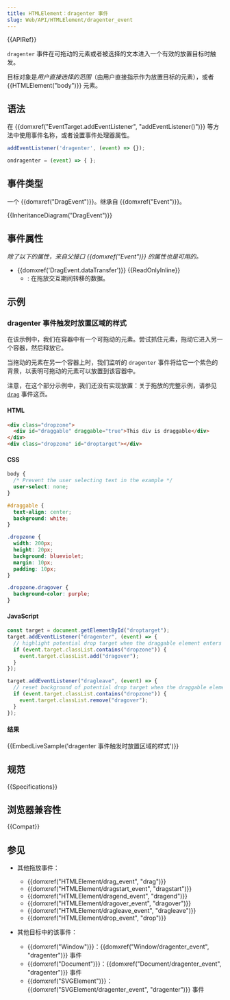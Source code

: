```yaml
---
title: HTMLElement：dragenter 事件
slug: Web/API/HTMLElement/dragenter_event
---
```


{{APIRef}}

`dragenter` 事件在可拖动的元素或者被选择的文本进入一个有效的放置目标时触发。

目标对象是*用户直接选择的范围*（由用户直接指示作为放置目标的元素），或者 {{HTMLElement("body")}} 元素。

## 语法

在 {{domxref("EventTarget.addEventListener", "addEventListener()")}} 等方法中使用事件名称，或者设置事件处理器属性。

```js
addEventListener('dragenter', (event) => {});

ondragenter = (event) => { };
```

## 事件类型

一个 {{domxref("DragEvent")}}。继承自 {{domxref("Event")}}。

{{InheritanceDiagram("DragEvent")}}

## 事件属性

*除了以下的属性，来自父接口 {{domxref("Event")}} 的属性也是可用的。*

- {{domxref('DragEvent.dataTransfer')}} {{ReadOnlyInline}}
  - : 在拖放交互期间转移的数据。

## 示例

### dragenter 事件触发时放置区域的样式

在该示例中，我们在容器中有一个可拖动的元素。尝试抓住元素，拖动它进入另一个容器，然后释放它。

当拖动的元素在另一个容器上时，我们监听的 `dragenter` 事件将给它一个紫色的背景，以表明可拖动的元素可以放置到该容器中。

注意，在这个部分示例中，我们还没有实现放置：关于拖放的完整示例，请参见 [`drag`](/zh-CN/docs/Web/API/HTMLElement/drag_event) 事件这页。

#### HTML

```html
<div class="dropzone">
  <div id="draggable" draggable="true">This div is draggable</div>
</div>
<div class="dropzone" id="droptarget"></div>
```

#### CSS

```css
body {
  /* Prevent the user selecting text in the example */
  user-select: none;
}

#draggable {
  text-align: center;
  background: white;
}

.dropzone {
  width: 200px;
  height: 20px;
  background: blueviolet;
  margin: 10px;
  padding: 10px;
}

.dropzone.dragover {
  background-color: purple;
}
```

#### JavaScript

```js
const target = document.getElementById("droptarget");
target.addEventListener("dragenter", (event) => {
  // highlight potential drop target when the draggable element enters it
  if (event.target.classList.contains("dropzone")) {
    event.target.classList.add("dragover");
  }
});

target.addEventListener("dragleave", (event) => {
  // reset background of potential drop target when the draggable element leaves it
  if (event.target.classList.contains("dropzone")) {
    event.target.classList.remove("dragover");
  }
});
```

#### 结果

{{EmbedLiveSample('dragenter 事件触发时放置区域的样式')}}

## 规范

{{Specifications}}

## 浏览器兼容性

{{Compat}}

## 参见

- 其他拖放事件：

  - {{domxref("HTMLElement/drag_event", "drag")}}
  - {{domxref("HTMLElement/dragstart_event", "dragstart")}}
  - {{domxref("HTMLElement/dragend_event", "dragend")}}
  - {{domxref("HTMLElement/dragover_event", "dragover")}}
  - {{domxref("HTMLElement/dragleave_event", "dragleave")}}
  - {{domxref("HTMLElement/drop_event", "drop")}}

- 其他目标中的该事件：

  - {{domxref("Window")}}：{{domxref("Window/dragenter_event", "dragenter")}} 事件
  - {{domxref("Document")}}：{{domxref("Document/dragenter_event", "dragenter")}} 事件
  - {{domxref("SVGElement")}}：{{domxref("SVGElement/dragenter_event", "dragenter")}} 事件
